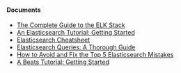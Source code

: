 
<h4> Documents </h4>
<ul>
  <li> <a href="https://logz.io/learn/complete-guide-elk-stack/"> The Complete Guide to the ELK Stack </a> </li>
  <li> <a href="https://logz.io/blog/elasticsearch-tutorial/"> An Elasticsearch Tutorial: Getting Started </a> </li>
  <li> <a href="https://logz.io/blog/elasticsearch-cheat-sheet/"> Elasticsearch Cheatsheet </a> </li>
  <li> <a href="https://logz.io/blog/elasticsearch-queries/"> Elasticsearch Queries: A Thorough Guide </a> </li>
  <li> <a href="https://logz.io/blog/the-top-5-elasticsearch-mistakes-how-to-avoid-them/"> How to Avoid and Fix the Top 5 Elasticsearch Mistakes </a> </li>
  
  <li> <a href="https://logz.io/blog/beats-tutorial/"> A Beats Tutorial: Getting Started </a> </li>
  
</ul>

